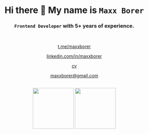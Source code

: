 <h1 align="center">Hi there 👋  My name is <code>Maxx Borer</code></h1>

<h3 align="center"><code>Frontend Developer</code> with 5+ years of experience.</h2>

<br />

<div align="center">
  <p align="center"><a href="https://t.me/maxxborer">t.me/maxxborer</a></p>
  <p align="center"><a href="https://www.linkedin.com/in/maxxborer/">linkedin.com/in/maxxborer</a></p>
  <p align="center"><a href="https://cloud.maxxborer.com/s/cv">cv</a></p>
  <p align="center"><a href="mailto:maxxborer@gmail.com">maxxborer@gmail.com</a></p>
</div>

<br />

<div align="center">
  <img height="130em" src="https://github-readme-stats.vercel.app/api?username=maxxborer&hide_border=true&count_private=true&layout=compact&hide_title=true&show_icons=true&theme=dark&icon_color=5194f0&bg_color=2E3239&cache_seconds=60" />
  <img height="130em" src="https://github-readme-stats.vercel.app/api/top-langs/?username=maxxborer&layout=compact&hide_border=true&hide_title=true&hide=java&theme=dark&icon_color=5194f0&bg_color=2E3239&cache_seconds=60"/>
</div>
